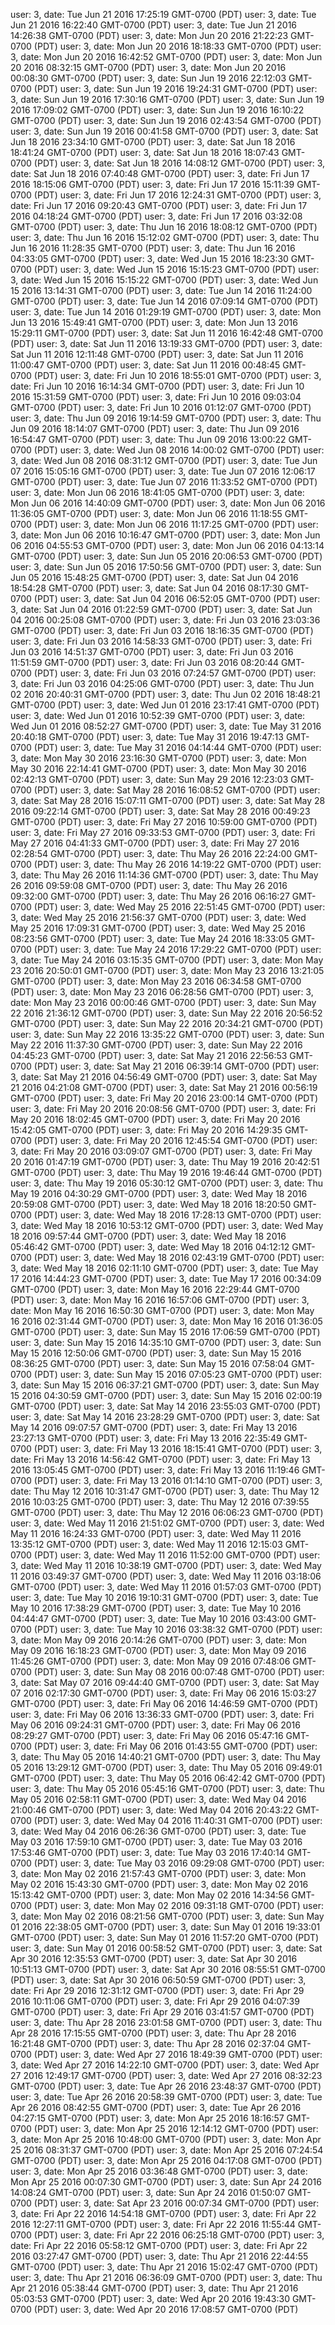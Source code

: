 user: 3, date: Tue Jun 21 2016 17:25:19 GMT-0700 (PDT)
user: 3, date: Tue Jun 21 2016 16:22:40 GMT-0700 (PDT)
user: 3, date: Tue Jun 21 2016 14:26:38 GMT-0700 (PDT)
user: 3, date: Mon Jun 20 2016 21:22:23 GMT-0700 (PDT)
user: 3, date: Mon Jun 20 2016 18:18:33 GMT-0700 (PDT)
user: 3, date: Mon Jun 20 2016 16:42:52 GMT-0700 (PDT)
user: 3, date: Mon Jun 20 2016 08:32:15 GMT-0700 (PDT)
user: 3, date: Mon Jun 20 2016 00:08:30 GMT-0700 (PDT)
user: 3, date: Sun Jun 19 2016 22:12:03 GMT-0700 (PDT)
user: 3, date: Sun Jun 19 2016 19:24:31 GMT-0700 (PDT)
user: 3, date: Sun Jun 19 2016 17:30:16 GMT-0700 (PDT)
user: 3, date: Sun Jun 19 2016 17:09:02 GMT-0700 (PDT)
user: 3, date: Sun Jun 19 2016 16:10:22 GMT-0700 (PDT)
user: 3, date: Sun Jun 19 2016 02:43:54 GMT-0700 (PDT)
user: 3, date: Sun Jun 19 2016 00:41:58 GMT-0700 (PDT)
user: 3, date: Sat Jun 18 2016 23:34:10 GMT-0700 (PDT)
user: 3, date: Sat Jun 18 2016 18:41:24 GMT-0700 (PDT)
user: 3, date: Sat Jun 18 2016 18:07:43 GMT-0700 (PDT)
user: 3, date: Sat Jun 18 2016 14:08:12 GMT-0700 (PDT)
user: 3, date: Sat Jun 18 2016 07:40:48 GMT-0700 (PDT)
user: 3, date: Fri Jun 17 2016 18:15:06 GMT-0700 (PDT)
user: 3, date: Fri Jun 17 2016 15:11:39 GMT-0700 (PDT)
user: 3, date: Fri Jun 17 2016 12:24:31 GMT-0700 (PDT)
user: 3, date: Fri Jun 17 2016 09:20:43 GMT-0700 (PDT)
user: 3, date: Fri Jun 17 2016 04:18:24 GMT-0700 (PDT)
user: 3, date: Fri Jun 17 2016 03:32:08 GMT-0700 (PDT)
user: 3, date: Thu Jun 16 2016 18:08:12 GMT-0700 (PDT)
user: 3, date: Thu Jun 16 2016 15:12:02 GMT-0700 (PDT)
user: 3, date: Thu Jun 16 2016 11:28:35 GMT-0700 (PDT)
user: 3, date: Thu Jun 16 2016 04:33:05 GMT-0700 (PDT)
user: 3, date: Wed Jun 15 2016 18:23:30 GMT-0700 (PDT)
user: 3, date: Wed Jun 15 2016 15:15:23 GMT-0700 (PDT)
user: 3, date: Wed Jun 15 2016 15:15:22 GMT-0700 (PDT)
user: 3, date: Wed Jun 15 2016 13:14:31 GMT-0700 (PDT)
user: 3, date: Tue Jun 14 2016 11:24:00 GMT-0700 (PDT)
user: 3, date: Tue Jun 14 2016 07:09:14 GMT-0700 (PDT)
user: 3, date: Tue Jun 14 2016 01:29:19 GMT-0700 (PDT)
user: 3, date: Mon Jun 13 2016 15:49:41 GMT-0700 (PDT)
user: 3, date: Mon Jun 13 2016 15:29:11 GMT-0700 (PDT)
user: 3, date: Sat Jun 11 2016 16:42:48 GMT-0700 (PDT)
user: 3, date: Sat Jun 11 2016 13:19:33 GMT-0700 (PDT)
user: 3, date: Sat Jun 11 2016 12:11:48 GMT-0700 (PDT)
user: 3, date: Sat Jun 11 2016 11:00:47 GMT-0700 (PDT)
user: 3, date: Sat Jun 11 2016 00:48:45 GMT-0700 (PDT)
user: 3, date: Fri Jun 10 2016 18:55:01 GMT-0700 (PDT)
user: 3, date: Fri Jun 10 2016 16:14:34 GMT-0700 (PDT)
user: 3, date: Fri Jun 10 2016 15:31:59 GMT-0700 (PDT)
user: 3, date: Fri Jun 10 2016 09:03:04 GMT-0700 (PDT)
user: 3, date: Fri Jun 10 2016 01:12:07 GMT-0700 (PDT)
user: 3, date: Thu Jun 09 2016 19:14:59 GMT-0700 (PDT)
user: 3, date: Thu Jun 09 2016 18:14:07 GMT-0700 (PDT)
user: 3, date: Thu Jun 09 2016 16:54:47 GMT-0700 (PDT)
user: 3, date: Thu Jun 09 2016 13:00:22 GMT-0700 (PDT)
user: 3, date: Wed Jun 08 2016 14:00:02 GMT-0700 (PDT)
user: 3, date: Wed Jun 08 2016 08:31:12 GMT-0700 (PDT)
user: 3, date: Tue Jun 07 2016 15:05:16 GMT-0700 (PDT)
user: 3, date: Tue Jun 07 2016 12:06:17 GMT-0700 (PDT)
user: 3, date: Tue Jun 07 2016 11:33:52 GMT-0700 (PDT)
user: 3, date: Mon Jun 06 2016 18:41:05 GMT-0700 (PDT)
user: 3, date: Mon Jun 06 2016 14:40:09 GMT-0700 (PDT)
user: 3, date: Mon Jun 06 2016 11:36:05 GMT-0700 (PDT)
user: 3, date: Mon Jun 06 2016 11:18:55 GMT-0700 (PDT)
user: 3, date: Mon Jun 06 2016 11:17:25 GMT-0700 (PDT)
user: 3, date: Mon Jun 06 2016 10:16:47 GMT-0700 (PDT)
user: 3, date: Mon Jun 06 2016 04:55:53 GMT-0700 (PDT)
user: 3, date: Mon Jun 06 2016 04:13:14 GMT-0700 (PDT)
user: 3, date: Sun Jun 05 2016 20:06:53 GMT-0700 (PDT)
user: 3, date: Sun Jun 05 2016 17:50:56 GMT-0700 (PDT)
user: 3, date: Sun Jun 05 2016 15:48:25 GMT-0700 (PDT)
user: 3, date: Sat Jun 04 2016 18:54:28 GMT-0700 (PDT)
user: 3, date: Sat Jun 04 2016 08:17:30 GMT-0700 (PDT)
user: 3, date: Sat Jun 04 2016 06:52:05 GMT-0700 (PDT)
user: 3, date: Sat Jun 04 2016 01:22:59 GMT-0700 (PDT)
user: 3, date: Sat Jun 04 2016 00:25:08 GMT-0700 (PDT)
user: 3, date: Fri Jun 03 2016 23:03:36 GMT-0700 (PDT)
user: 3, date: Fri Jun 03 2016 18:16:35 GMT-0700 (PDT)
user: 3, date: Fri Jun 03 2016 14:58:33 GMT-0700 (PDT)
user: 3, date: Fri Jun 03 2016 14:51:37 GMT-0700 (PDT)
user: 3, date: Fri Jun 03 2016 11:51:59 GMT-0700 (PDT)
user: 3, date: Fri Jun 03 2016 08:20:44 GMT-0700 (PDT)
user: 3, date: Fri Jun 03 2016 07:24:57 GMT-0700 (PDT)
user: 3, date: Fri Jun 03 2016 04:25:06 GMT-0700 (PDT)
user: 3, date: Thu Jun 02 2016 20:40:31 GMT-0700 (PDT)
user: 3, date: Thu Jun 02 2016 18:48:21 GMT-0700 (PDT)
user: 3, date: Wed Jun 01 2016 23:17:41 GMT-0700 (PDT)
user: 3, date: Wed Jun 01 2016 10:52:39 GMT-0700 (PDT)
user: 3, date: Wed Jun 01 2016 08:52:27 GMT-0700 (PDT)
user: 3, date: Tue May 31 2016 20:40:18 GMT-0700 (PDT)
user: 3, date: Tue May 31 2016 19:47:13 GMT-0700 (PDT)
user: 3, date: Tue May 31 2016 04:14:44 GMT-0700 (PDT)
user: 3, date: Mon May 30 2016 23:16:30 GMT-0700 (PDT)
user: 3, date: Mon May 30 2016 22:14:41 GMT-0700 (PDT)
user: 3, date: Mon May 30 2016 02:42:13 GMT-0700 (PDT)
user: 3, date: Sun May 29 2016 12:23:03 GMT-0700 (PDT)
user: 3, date: Sat May 28 2016 16:08:52 GMT-0700 (PDT)
user: 3, date: Sat May 28 2016 15:07:11 GMT-0700 (PDT)
user: 3, date: Sat May 28 2016 09:22:14 GMT-0700 (PDT)
user: 3, date: Sat May 28 2016 00:49:23 GMT-0700 (PDT)
user: 3, date: Fri May 27 2016 10:59:00 GMT-0700 (PDT)
user: 3, date: Fri May 27 2016 09:33:53 GMT-0700 (PDT)
user: 3, date: Fri May 27 2016 04:41:33 GMT-0700 (PDT)
user: 3, date: Fri May 27 2016 02:28:54 GMT-0700 (PDT)
user: 3, date: Thu May 26 2016 22:24:00 GMT-0700 (PDT)
user: 3, date: Thu May 26 2016 14:19:22 GMT-0700 (PDT)
user: 3, date: Thu May 26 2016 11:14:36 GMT-0700 (PDT)
user: 3, date: Thu May 26 2016 09:59:08 GMT-0700 (PDT)
user: 3, date: Thu May 26 2016 09:32:00 GMT-0700 (PDT)
user: 3, date: Thu May 26 2016 06:16:27 GMT-0700 (PDT)
user: 3, date: Wed May 25 2016 22:51:45 GMT-0700 (PDT)
user: 3, date: Wed May 25 2016 21:56:37 GMT-0700 (PDT)
user: 3, date: Wed May 25 2016 17:09:31 GMT-0700 (PDT)
user: 3, date: Wed May 25 2016 08:23:56 GMT-0700 (PDT)
user: 3, date: Tue May 24 2016 18:33:05 GMT-0700 (PDT)
user: 3, date: Tue May 24 2016 17:29:22 GMT-0700 (PDT)
user: 3, date: Tue May 24 2016 03:15:35 GMT-0700 (PDT)
user: 3, date: Mon May 23 2016 20:50:01 GMT-0700 (PDT)
user: 3, date: Mon May 23 2016 13:21:05 GMT-0700 (PDT)
user: 3, date: Mon May 23 2016 06:34:58 GMT-0700 (PDT)
user: 3, date: Mon May 23 2016 06:28:56 GMT-0700 (PDT)
user: 3, date: Mon May 23 2016 00:00:46 GMT-0700 (PDT)
user: 3, date: Sun May 22 2016 21:36:12 GMT-0700 (PDT)
user: 3, date: Sun May 22 2016 20:56:52 GMT-0700 (PDT)
user: 3, date: Sun May 22 2016 20:34:21 GMT-0700 (PDT)
user: 3, date: Sun May 22 2016 13:35:22 GMT-0700 (PDT)
user: 3, date: Sun May 22 2016 11:37:30 GMT-0700 (PDT)
user: 3, date: Sun May 22 2016 04:45:23 GMT-0700 (PDT)
user: 3, date: Sat May 21 2016 22:56:53 GMT-0700 (PDT)
user: 3, date: Sat May 21 2016 06:39:14 GMT-0700 (PDT)
user: 3, date: Sat May 21 2016 04:56:49 GMT-0700 (PDT)
user: 3, date: Sat May 21 2016 04:21:08 GMT-0700 (PDT)
user: 3, date: Sat May 21 2016 00:56:19 GMT-0700 (PDT)
user: 3, date: Fri May 20 2016 23:00:14 GMT-0700 (PDT)
user: 3, date: Fri May 20 2016 20:08:56 GMT-0700 (PDT)
user: 3, date: Fri May 20 2016 18:02:45 GMT-0700 (PDT)
user: 3, date: Fri May 20 2016 15:42:05 GMT-0700 (PDT)
user: 3, date: Fri May 20 2016 14:29:35 GMT-0700 (PDT)
user: 3, date: Fri May 20 2016 12:45:54 GMT-0700 (PDT)
user: 3, date: Fri May 20 2016 03:09:07 GMT-0700 (PDT)
user: 3, date: Fri May 20 2016 01:47:19 GMT-0700 (PDT)
user: 3, date: Thu May 19 2016 20:42:51 GMT-0700 (PDT)
user: 3, date: Thu May 19 2016 19:46:44 GMT-0700 (PDT)
user: 3, date: Thu May 19 2016 05:30:12 GMT-0700 (PDT)
user: 3, date: Thu May 19 2016 04:30:29 GMT-0700 (PDT)
user: 3, date: Wed May 18 2016 20:59:08 GMT-0700 (PDT)
user: 3, date: Wed May 18 2016 18:20:50 GMT-0700 (PDT)
user: 3, date: Wed May 18 2016 17:28:13 GMT-0700 (PDT)
user: 3, date: Wed May 18 2016 10:53:12 GMT-0700 (PDT)
user: 3, date: Wed May 18 2016 09:57:44 GMT-0700 (PDT)
user: 3, date: Wed May 18 2016 05:46:42 GMT-0700 (PDT)
user: 3, date: Wed May 18 2016 04:12:12 GMT-0700 (PDT)
user: 3, date: Wed May 18 2016 02:43:19 GMT-0700 (PDT)
user: 3, date: Wed May 18 2016 02:11:10 GMT-0700 (PDT)
user: 3, date: Tue May 17 2016 14:44:23 GMT-0700 (PDT)
user: 3, date: Tue May 17 2016 00:34:09 GMT-0700 (PDT)
user: 3, date: Mon May 16 2016 22:29:44 GMT-0700 (PDT)
user: 3, date: Mon May 16 2016 16:57:06 GMT-0700 (PDT)
user: 3, date: Mon May 16 2016 16:50:30 GMT-0700 (PDT)
user: 3, date: Mon May 16 2016 02:31:44 GMT-0700 (PDT)
user: 3, date: Mon May 16 2016 01:36:05 GMT-0700 (PDT)
user: 3, date: Sun May 15 2016 17:06:59 GMT-0700 (PDT)
user: 3, date: Sun May 15 2016 14:35:10 GMT-0700 (PDT)
user: 3, date: Sun May 15 2016 12:50:06 GMT-0700 (PDT)
user: 3, date: Sun May 15 2016 08:36:25 GMT-0700 (PDT)
user: 3, date: Sun May 15 2016 07:58:04 GMT-0700 (PDT)
user: 3, date: Sun May 15 2016 07:05:23 GMT-0700 (PDT)
user: 3, date: Sun May 15 2016 06:37:21 GMT-0700 (PDT)
user: 3, date: Sun May 15 2016 04:30:59 GMT-0700 (PDT)
user: 3, date: Sun May 15 2016 02:00:19 GMT-0700 (PDT)
user: 3, date: Sat May 14 2016 23:55:03 GMT-0700 (PDT)
user: 3, date: Sat May 14 2016 23:28:29 GMT-0700 (PDT)
user: 3, date: Sat May 14 2016 09:07:57 GMT-0700 (PDT)
user: 3, date: Fri May 13 2016 23:27:13 GMT-0700 (PDT)
user: 3, date: Fri May 13 2016 22:35:49 GMT-0700 (PDT)
user: 3, date: Fri May 13 2016 18:15:41 GMT-0700 (PDT)
user: 3, date: Fri May 13 2016 14:56:42 GMT-0700 (PDT)
user: 3, date: Fri May 13 2016 13:05:45 GMT-0700 (PDT)
user: 3, date: Fri May 13 2016 11:19:46 GMT-0700 (PDT)
user: 3, date: Fri May 13 2016 01:14:10 GMT-0700 (PDT)
user: 3, date: Thu May 12 2016 10:31:47 GMT-0700 (PDT)
user: 3, date: Thu May 12 2016 10:03:25 GMT-0700 (PDT)
user: 3, date: Thu May 12 2016 07:39:55 GMT-0700 (PDT)
user: 3, date: Thu May 12 2016 06:06:23 GMT-0700 (PDT)
user: 3, date: Wed May 11 2016 21:51:02 GMT-0700 (PDT)
user: 3, date: Wed May 11 2016 16:24:33 GMT-0700 (PDT)
user: 3, date: Wed May 11 2016 13:35:12 GMT-0700 (PDT)
user: 3, date: Wed May 11 2016 12:15:03 GMT-0700 (PDT)
user: 3, date: Wed May 11 2016 11:52:00 GMT-0700 (PDT)
user: 3, date: Wed May 11 2016 10:38:19 GMT-0700 (PDT)
user: 3, date: Wed May 11 2016 03:49:37 GMT-0700 (PDT)
user: 3, date: Wed May 11 2016 03:18:06 GMT-0700 (PDT)
user: 3, date: Wed May 11 2016 01:57:03 GMT-0700 (PDT)
user: 3, date: Tue May 10 2016 19:10:31 GMT-0700 (PDT)
user: 3, date: Tue May 10 2016 17:38:29 GMT-0700 (PDT)
user: 3, date: Tue May 10 2016 04:44:47 GMT-0700 (PDT)
user: 3, date: Tue May 10 2016 03:43:00 GMT-0700 (PDT)
user: 3, date: Tue May 10 2016 03:38:32 GMT-0700 (PDT)
user: 3, date: Mon May 09 2016 20:14:26 GMT-0700 (PDT)
user: 3, date: Mon May 09 2016 16:18:23 GMT-0700 (PDT)
user: 3, date: Mon May 09 2016 11:45:26 GMT-0700 (PDT)
user: 3, date: Mon May 09 2016 07:48:06 GMT-0700 (PDT)
user: 3, date: Sun May 08 2016 00:07:48 GMT-0700 (PDT)
user: 3, date: Sat May 07 2016 09:44:40 GMT-0700 (PDT)
user: 3, date: Sat May 07 2016 02:17:30 GMT-0700 (PDT)
user: 3, date: Fri May 06 2016 15:03:27 GMT-0700 (PDT)
user: 3, date: Fri May 06 2016 14:46:59 GMT-0700 (PDT)
user: 3, date: Fri May 06 2016 13:36:33 GMT-0700 (PDT)
user: 3, date: Fri May 06 2016 09:24:31 GMT-0700 (PDT)
user: 3, date: Fri May 06 2016 08:29:27 GMT-0700 (PDT)
user: 3, date: Fri May 06 2016 05:47:16 GMT-0700 (PDT)
user: 3, date: Fri May 06 2016 01:43:55 GMT-0700 (PDT)
user: 3, date: Thu May 05 2016 14:40:21 GMT-0700 (PDT)
user: 3, date: Thu May 05 2016 13:29:12 GMT-0700 (PDT)
user: 3, date: Thu May 05 2016 09:49:01 GMT-0700 (PDT)
user: 3, date: Thu May 05 2016 06:42:42 GMT-0700 (PDT)
user: 3, date: Thu May 05 2016 05:45:16 GMT-0700 (PDT)
user: 3, date: Thu May 05 2016 02:58:11 GMT-0700 (PDT)
user: 3, date: Wed May 04 2016 21:00:46 GMT-0700 (PDT)
user: 3, date: Wed May 04 2016 20:43:22 GMT-0700 (PDT)
user: 3, date: Wed May 04 2016 11:40:31 GMT-0700 (PDT)
user: 3, date: Wed May 04 2016 06:26:36 GMT-0700 (PDT)
user: 3, date: Tue May 03 2016 17:59:10 GMT-0700 (PDT)
user: 3, date: Tue May 03 2016 17:53:46 GMT-0700 (PDT)
user: 3, date: Tue May 03 2016 17:40:14 GMT-0700 (PDT)
user: 3, date: Tue May 03 2016 09:29:08 GMT-0700 (PDT)
user: 3, date: Mon May 02 2016 21:57:43 GMT-0700 (PDT)
user: 3, date: Mon May 02 2016 15:43:30 GMT-0700 (PDT)
user: 3, date: Mon May 02 2016 15:13:42 GMT-0700 (PDT)
user: 3, date: Mon May 02 2016 14:34:56 GMT-0700 (PDT)
user: 3, date: Mon May 02 2016 09:31:18 GMT-0700 (PDT)
user: 3, date: Mon May 02 2016 08:21:56 GMT-0700 (PDT)
user: 3, date: Sun May 01 2016 22:38:05 GMT-0700 (PDT)
user: 3, date: Sun May 01 2016 19:33:01 GMT-0700 (PDT)
user: 3, date: Sun May 01 2016 11:57:20 GMT-0700 (PDT)
user: 3, date: Sun May 01 2016 00:58:52 GMT-0700 (PDT)
user: 3, date: Sat Apr 30 2016 12:35:53 GMT-0700 (PDT)
user: 3, date: Sat Apr 30 2016 10:51:13 GMT-0700 (PDT)
user: 3, date: Sat Apr 30 2016 08:55:51 GMT-0700 (PDT)
user: 3, date: Sat Apr 30 2016 06:50:59 GMT-0700 (PDT)
user: 3, date: Fri Apr 29 2016 12:31:12 GMT-0700 (PDT)
user: 3, date: Fri Apr 29 2016 10:11:06 GMT-0700 (PDT)
user: 3, date: Fri Apr 29 2016 04:07:39 GMT-0700 (PDT)
user: 3, date: Fri Apr 29 2016 03:41:57 GMT-0700 (PDT)
user: 3, date: Thu Apr 28 2016 23:01:58 GMT-0700 (PDT)
user: 3, date: Thu Apr 28 2016 17:15:55 GMT-0700 (PDT)
user: 3, date: Thu Apr 28 2016 16:21:48 GMT-0700 (PDT)
user: 3, date: Thu Apr 28 2016 02:37:04 GMT-0700 (PDT)
user: 3, date: Wed Apr 27 2016 18:49:39 GMT-0700 (PDT)
user: 3, date: Wed Apr 27 2016 14:22:10 GMT-0700 (PDT)
user: 3, date: Wed Apr 27 2016 12:49:17 GMT-0700 (PDT)
user: 3, date: Wed Apr 27 2016 08:32:23 GMT-0700 (PDT)
user: 3, date: Tue Apr 26 2016 23:48:37 GMT-0700 (PDT)
user: 3, date: Tue Apr 26 2016 20:58:39 GMT-0700 (PDT)
user: 3, date: Tue Apr 26 2016 08:42:55 GMT-0700 (PDT)
user: 3, date: Tue Apr 26 2016 04:27:15 GMT-0700 (PDT)
user: 3, date: Mon Apr 25 2016 18:16:57 GMT-0700 (PDT)
user: 3, date: Mon Apr 25 2016 12:14:12 GMT-0700 (PDT)
user: 3, date: Mon Apr 25 2016 10:48:00 GMT-0700 (PDT)
user: 3, date: Mon Apr 25 2016 08:31:37 GMT-0700 (PDT)
user: 3, date: Mon Apr 25 2016 07:24:54 GMT-0700 (PDT)
user: 3, date: Mon Apr 25 2016 04:17:08 GMT-0700 (PDT)
user: 3, date: Mon Apr 25 2016 03:36:48 GMT-0700 (PDT)
user: 3, date: Mon Apr 25 2016 00:07:30 GMT-0700 (PDT)
user: 3, date: Sun Apr 24 2016 14:08:24 GMT-0700 (PDT)
user: 3, date: Sun Apr 24 2016 01:50:07 GMT-0700 (PDT)
user: 3, date: Sat Apr 23 2016 00:07:34 GMT-0700 (PDT)
user: 3, date: Fri Apr 22 2016 14:54:18 GMT-0700 (PDT)
user: 3, date: Fri Apr 22 2016 12:27:11 GMT-0700 (PDT)
user: 3, date: Fri Apr 22 2016 11:55:44 GMT-0700 (PDT)
user: 3, date: Fri Apr 22 2016 06:25:18 GMT-0700 (PDT)
user: 3, date: Fri Apr 22 2016 05:58:12 GMT-0700 (PDT)
user: 3, date: Fri Apr 22 2016 03:27:47 GMT-0700 (PDT)
user: 3, date: Thu Apr 21 2016 22:44:55 GMT-0700 (PDT)
user: 3, date: Thu Apr 21 2016 15:02:47 GMT-0700 (PDT)
user: 3, date: Thu Apr 21 2016 06:36:09 GMT-0700 (PDT)
user: 3, date: Thu Apr 21 2016 05:38:44 GMT-0700 (PDT)
user: 3, date: Thu Apr 21 2016 05:03:53 GMT-0700 (PDT)
user: 3, date: Wed Apr 20 2016 19:43:30 GMT-0700 (PDT)
user: 3, date: Wed Apr 20 2016 17:08:57 GMT-0700 (PDT)

